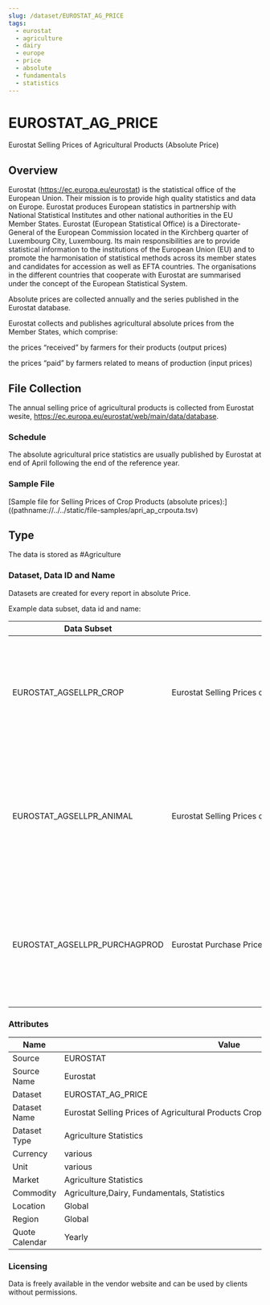 ```yaml
---
slug: /dataset/EUROSTAT_AG_PRICE
tags:
  - eurostat
  - agriculture
  - dairy
  - europe
  - price
  - absolute
  - fundamentals
  - statistics
---
```


EUROSTAT_AG_PRICE
============================================================

Eurostat Selling Prices of Agricultural Products (Absolute Price)

## Overview

Eurostat (https://ec.europa.eu/eurostat)  is the statistical office of the European Union. Their mission is to provide high quality statistics and data on Europe. Eurostat produces European statistics in partnership with National Statistical Institutes and other national authorities in the EU Member States. Eurostat (European Statistical Office) is a Directorate-General of the European Commission located in the Kirchberg quarter of Luxembourg City, Luxembourg. Its main responsibilities are to provide statistical information to the institutions of the European Union (EU) and to promote the harmonisation of statistical methods across its member states and candidates for accession as well as EFTA countries. The organisations in the different countries that cooperate with Eurostat are summarised under the concept of the European Statistical System.

Absolute prices are collected annually and the series published in the Eurostat database.

Eurostat collects and publishes agricultural absolute prices from the Member States, which comprise:

 the prices “received” by farmers for their products (output prices)

 the prices “paid” by farmers related to means of production (input prices)

## File Collection

The annual selling price of agricultural products is collected from Eurostat wesite, https://ec.europa.eu/eurostat/web/main/data/database. 

### Schedule

The absolute agricultural price statistics are usually published by Eurostat at end of April following the end of the reference year.

### Sample File

 [Sample file for Selling Prices of Crop Products (absolute prices):]((pathname://../../static/file-samples/apri_ap_crpouta.tsv)

## Type

The data is stored as #Agriculture

### Dataset, Data ID and Name

Datasets are created for every report in absolute Price. 

Example data subset, data id and name:

|Data Subset|Data Subset Name|Data Id|Name|
|-|-|-|-|
|EUROSTAT_AGSELLPR_CROP|Eurostat Selling Prices of Agricultural Products Crop Products (Absolute Prices) Annual|EUROSTAT.AT.SPR.01120000.EUR.A|Eurostat Austria Selling Prices of Crop Product Durum Wheat - Prices Per 100 KG - Annual|
|EUROSTAT_AGSELLPR_ANIMAL|Eurostat Selling Prices of Agricultural Products Animal Products (Absolute Prices) Annual|EUROSTAT.AT.SPR.11110000.EUR.A|Eurostat Austria Selling Prices of Animal Products Young Cattle - Prices Per 100 KG Live Weight - Annual|
|EUROSTAT_AGSELLPR_PURCHAGPROD|Eurostat Purchase Prices of the Means of Agricultural Production (Absolute Prices) Annual|EUROSTAT.AT.SPR.20210000.EUR.A|Eurostat Austria Purchase Prices of Means of Agricultural Production Electricity - Prices Per 100 KWH - Annual|

### Attributes

|Name|Value|
|-|-|
|Source|EUROSTAT|
|Source Name|Eurostat|
|Dataset|EUROSTAT_AG_PRICE|
|Dataset Name|Eurostat Selling Prices of Agricultural Products Crop Products (Absolute Prices) Annual|
|Dataset Type|Agriculture Statistics|
|Currency|various|
|Unit|various|
|Market|Agriculture Statistics|
|Commodity|Agriculture,Dairy, Fundamentals, Statistics|
|Location|Global|
|Region|Global|
|Quote Calendar|Yearly|

### Licensing

Data is freely available in the vendor website and can be used by clients without permissions.